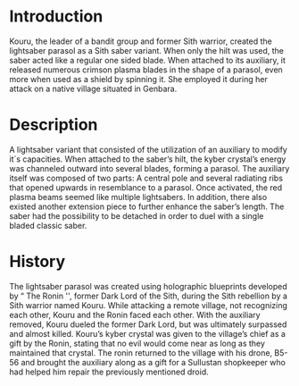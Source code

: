 # Introduction

Kouru, the leader of a bandit group and former Sith warrior, created the lightsaber parasol as a Sith saber variant.
When only the hilt was used, the saber acted like a regular one sided blade.
When attached to its auxiliary, it released numerous crimson plasma blades in the shape of a parasol, even more when used as a shield by spinning it.
She employed it during her attack on a native village situated in Genbara.

# Description

A lightsaber variant that consisted of the utilization of an auxiliary to modify it´s capacities.
When attached to the saber’s hilt, the kyber crystal’s energy was channeled outward into several blades, forming a parasol.
The auxiliary itself was composed of two parts: A central pole and several radiating ribs that opened upwards in resemblance to a parasol.
Once activated, the red plasma beams seemed like multiple lightsabers.
In addition, there also existed another extension piece to further enhance the saber’s length.
The saber had the possibility to be detached in order to duel with a single bladed classic saber.

# History

The lightsaber parasol was created using holographic blueprints developed  by “ The Ronin '', former Dark Lord of the Sith, during the Sith rebellion by a Sith warrior named Kouru.
While attacking a remote village, not recognizing each other, Kouru and the Ronin faced each other.
With the auxiliary removed, Kouru dueled the former Dark Lord, but was ultimately surpassed and almost killed.
Kouru’s kyber crystal was given to the village’s chief as a gift by the Ronin, stating that no evil would come near as long as they maintained that crystal.
The ronin returned to the village with his drone, B5-56 and brought the auxiliary along as a gift for a Sullustan shopkeeper who had helped him repair the previously mentioned droid.
